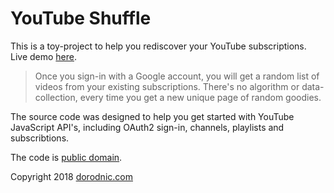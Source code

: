 # YouTube Shuffle

This is a toy-project to help you rediscover your YouTube subscriptions. Live demo [here](https://dorodnic.github.io/youtube-shuffle). 

> Once you sign-in with a Google account, you will get a random list of videos from your existing subscriptions. There's no algorithm or data-collection, every time you get a new unique page of random goodies.

The source code was designed to help you get started with YouTube JavaScript API's, including OAuth2 sign-in, channels, playlists and subscribtions. 

The code is [public domain](https://github.com/dorodnic/youtube-shuffle/blob/master/LICENSE). 

Copyright 2018 [dorodnic.com](dorodnic.com)
